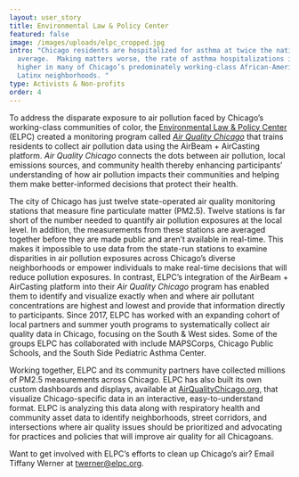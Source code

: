 ```yaml
---
layout: user_story
title: Environmental Law & Policy Center
featured: false
image: /images/uploads/elpc_cropped.jpg
intro: "Chicago residents are hospitalized for asthma at twice the national
  average.  Making matters worse, the rate of asthma hospitalizations is even
  higher in many of Chicago’s predominately working-class African-American and
  Latinx neighborhoods. "
type: Activists & Non-profits
order: 4
---
```

To address the disparate exposure to air pollution faced by Chicago’s working-class communities of color, the <a href="http://elpc.org/">Environmental Law &amp; Policy Center</a> (ELPC) created a monitoring program called <a href="https://airqualitychicago.org/"><em>Air Quality Chicago</em></a> that trains residents to collect air pollution data using the AirBeam + AirCasting platform.  <em>Air Quality Chicago</em> connects the dots between air pollution, local emissions sources, and community health thereby enhancing participants’ understanding of how air pollution impacts their communities and helping them make better-informed decisions that protect their health.

The city of Chicago has just twelve state-operated air quality monitoring stations that measure fine particulate matter (PM2.5). Twelve stations is far short of the number needed to quantify air pollution exposures at the local level.  In addition, the measurements from these stations are averaged together before they are made public and aren’t available in real-time. This makes it impossible to use data from the state-run stations to examine disparities in air pollution exposures across Chicago’s diverse neighborhoods or empower individuals to make real-time decisions that will reduce pollution exposures.  In contrast, ELPC’s integration of the AirBeam + AirCasting platform into their <em>Air Quality Chicago</em> program has enabled them to identify and visualize exactly when and where air pollutant concentrations are highest and lowest and provide that information directly to participants.  Since 2017, ELPC has worked with an expanding cohort of local partners and summer youth programs to systematically collect air quality data in Chicago, focusing on the South &amp; West sides.  Some of the groups ELPC has collaborated with include MAPSCorps, Chicago Public Schools, and the South Side Pediatric Asthma Center.

Working together, ELPC and its community partners have collected millions of PM2.5 measurements across Chicago. ELPC has also built its own custom dashboards and displays, available at <a href="https://airqualitychicago.org/">AirQualityChicago.org</a>, that visualize Chicago-specific data in an interactive, easy-to-understand format. ELPC is analyzing this data along with respiratory health and community asset data to identify neighborhoods, street corridors, and intersections where air quality issues should be prioritized and advocating for practices and policies that will improve air quality for all Chicagoans.

Want to get involved with ELPC’s efforts to clean up Chicago’s air? Email Tiffany Werner at <a href="mailto:twerner@elpc.org">twerner@elpc.org</a>.
